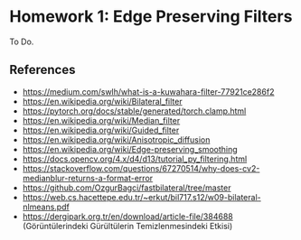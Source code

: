 # Homework 1: Edge Preserving Filters
To Do.

## References
- https://medium.com/swlh/what-is-a-kuwahara-filter-77921ce286f2
- https://en.wikipedia.org/wiki/Bilateral_filter
- https://pytorch.org/docs/stable/generated/torch.clamp.html
- https://en.wikipedia.org/wiki/Median_filter
- https://en.wikipedia.org/wiki/Guided_filter
- https://en.wikipedia.org/wiki/Anisotropic_diffusion
- https://en.wikipedia.org/wiki/Edge-preserving_smoothing
- https://docs.opencv.org/4.x/d4/d13/tutorial_py_filtering.html
- https://stackoverflow.com/questions/67270514/why-does-cv2-medianblur-returns-a-format-error
- https://github.com/OzgurBagci/fastbilateral/tree/master
- https://web.cs.hacettepe.edu.tr/~erkut/bil717.s12/w09-bilateral-nlmeans.pdf
- https://dergipark.org.tr/en/download/article-file/384688 (Görüntülerindeki Gürültülerin Temizlenmesindeki
  Etkisi)